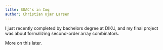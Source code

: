 ```yaml
---
title: SOAC's in Coq
author: Christian Kjær Larsen
---
```

I just recently completed by bachelors degree at DIKU, and my final project was about formalizing second-order array combinators.

More on this later.

